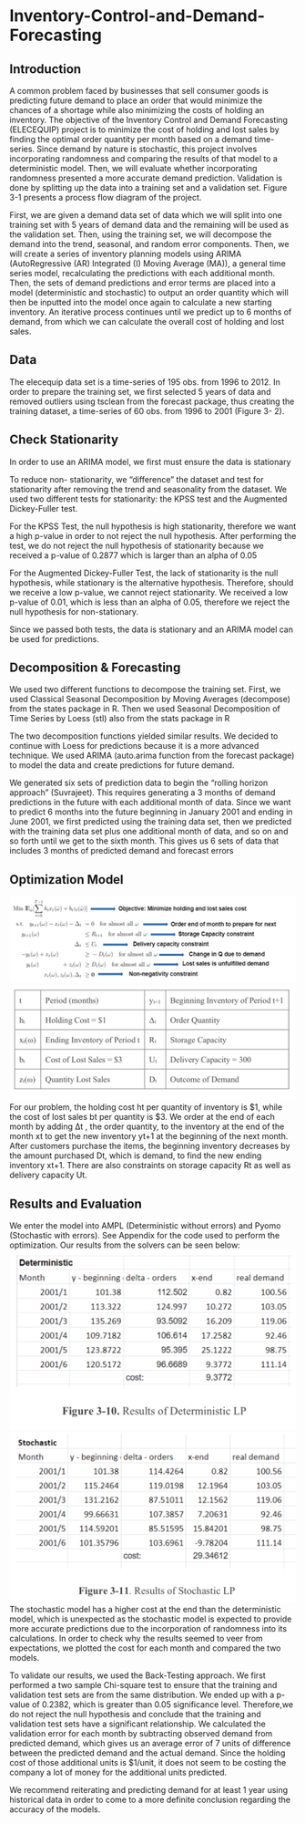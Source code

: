 # Inventory-Control-and-Demand-Forecasting

## Introduction
A common problem faced by businesses that sell consumer goods is predicting future demand to place an order that would minimize the chances of a shortage while also minimizing the costs of holding an inventory. The objective of the Inventory Control and Demand Forecasting (ELECEQUIP) project is to minimize the cost of holding and lost sales by finding the optimal order quantity per month based on a demand time-series. Since demand by nature is stochastic, this project involves incorporating randomness and comparing the results of that model to a deterministic model. Then, we will evaluate whether incorporating randomness presented a more accurate demand prediction. Validation is done by splitting up the data into a training set and a validation set. Figure 3-1 presents a process flow diagram of the project.

First, we are given a demand data set of data which we will split into one training set with 5 years of demand data and the remaining will be used as the validation set. Then, using the training set, we will decompose the demand into the trend, seasonal, and random error components. Then, we will create a series of inventory planning models using ARIMA (AutoRegressive (AR) Integrated (I) Moving Average (MA)), a general time series model, recalculating the predictions with each additional month. Then, the sets of demand predictions and error terms are placed into a model (deterministic and stochastic) to output an order quantity which will then be inputted into the model once again to calculate a new starting inventory. An iterative process continues until we predict up to 6 months of demand, from which we can calculate the overall cost of holding and lost sales.
## Data
The elecequip data set is a time-series of 195 obs. from 1996 to 2012. In order to prepare the training set, we first selected 5 years of data and removed outliers using tsclean from the forecast package, thus creating the training dataset, a time-series of 60 obs. from 1996 to 2001 (Figure 3- 2).

## Check Stationarity
In order to use an ARIMA model, we first must ensure the data is stationary

To reduce non- stationarity, we “difference” the dataset and test for stationarity after removing the trend and seasonality from the dataset. We used two different tests for stationarity: the KPSS test and the Augmented Dickey-Fuller test.

For the KPSS Test, the null hypothesis is high stationarity, therefore we want a high p-value in order to not reject the null hypothesis. After performing the test, we do not reject the null hypothesis of stationarity because we received a p-value of 0.2877 which is larger than an alpha of 0.05

For the Augmented Dickey-Fuller Test, the lack of stationarity is the null hypothesis, while stationary is the alternative hypothesis. Therefore, should we receive a low p-value, we cannot reject stationarity. We received a low p-value of 0.01, which is less than an alpha of 0.05, therefore we reject the null hypothesis for non-stationary.

Since we passed both tests, the data is stationary and an ARIMA model can be used for predictions.

## Decomposition & Forecasting
We used two different functions to decompose the training set. First, we used Classical Seasonal Decomposition by Moving Averages (decompose) from the states package in R. Then we used Seasonal Decomposition of Time Series by Loess (stl) also from the stats package in R

The two decomposition functions yielded similar results. We decided to continue with Loess for predictions because it is a more advanced technique. We used ARIMA (auto.arima function from the forecast package) to model the data and create predictions for future demand.

We generated six sets of prediction data to begin the “rolling horizon approach” (Suvrajeet). This requires generating a 3 months of demand predictions in the future with each additional month of data. Since we want to predict 6 months into the future beginning in January 2001 and ending in June 2001, we first predicted using the training data set, then we predicted with the training data set plus one additional month of data, and so on and so forth until we get to the sixth month. This gives us 6 sets of data that includes 3 months of predicted demand and forecast errors

## Optimization Model
![Image of Formula](Inventory-Control-and-Demand-Forecasting1.png)
![Image of chart](Inventory-Control-and-Demand-Forecasting2.png)
For our problem, the holding cost ht per quantity of inventory is $1, while the cost of lost sales bt per quantity is $3. We order at the end of each month by adding Δt , the order quantity, to the inventory at the end of the month xt to get the new inventory yt+1 at the beginning of the next month. After customers purchase the items, the beginning inventory decreases by the amount purchased Dt, which is demand, to find the new ending inventory xt+1. There are also constraints on storage capacity Rt as well as delivery capacity Ut. 

## Results and Evaluation
We enter the model into AMPL (Deterministic without errors) and Pyomo (Stochastic with errors). See Appendix for the code used to perform the optimization. Our results from the solvers can be seen below:
![Image of Deterministic LP](Inventory-Control-and-Demand-Forecasting3.png)
![Image of Stochastic LP](Inventory-Control-and-Demand-Forecasting4.png)
The stochastic model has a higher cost at the end than the deterministic model, which is unexpected as the stochastic model is expected to provide more accurate predictions due to the incorporation of randomness into its calculations. In order to check why the results seemed to veer from expectations, we plotted the cost for each month and compared the two models.

To validate our results, we used the Back-Testing approach. We first performed a two sample Chi-square test to ensure that the training and validation test sets are from the same distribution. We ended up with a p-value of 0.2382, which is greater than 0.05 significance level. Therefore,we do not reject the null hypothesis and conclude that the training and validation test sets have a significant relationship. We calculated the validation error for each month by subtracting observed demand from predicted demand, which gives us an average error of 7 units of difference between the predicted demand and the actual demand. Since the holding cost of those additional units is $1/unit, it does not seem to be costing the company a lot of money for the additional units predicted.

We recommend reiterating and predicting demand for at least 1 year using historical data in order to come to a more definite conclusion regarding the accuracy of the models.




